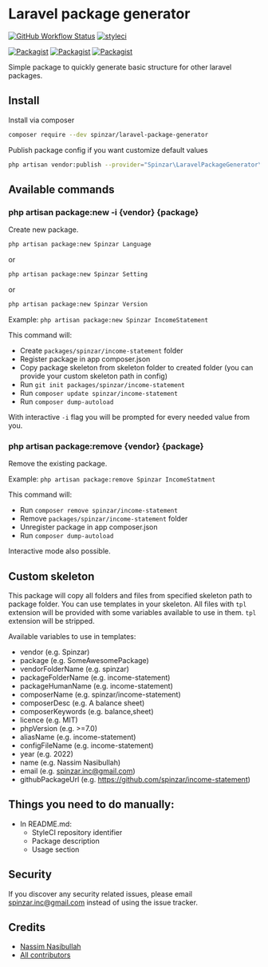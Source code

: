 Laravel package generator
=========================

[![GitHub Workflow Status]()]()
[![styleci]()]()

[![Packagist]()]()
[![Packagist]()]()
[![Packagist]()]()

Simple package to quickly generate basic structure for other laravel packages.

## Install

Install via composer
```bash
composer require --dev spinzar/laravel-package-generator
```

Publish package config if you want customize default values
```bash
php artisan vendor:publish --provider="Spinzar\LaravelPackageGenerator\ServiceProvider" --tag="config"


``````

## Available commands

### php artisan package:new -i {vendor} {package}

Create new package.

```bash
php artisan package:new Spinzar Language
```
or

```bash
php artisan package:new Spinzar Setting
```
or
```bash
php artisan package:new Spinzar Version
```
Example: `php artisan package:new Spinzar IncomeStatement`

This command will:

* Create `packages/spinzar/income-statement` folder
* Register package in app composer.json
* Copy package skeleton from skeleton folder to created folder (you can provide
your custom skeleton path in config)
* Run `git init packages/spinzar/income-statement`
* Run `composer update spinzar/income-statement`
* Run `composer dump-autoload`

With interactive `-i` flag you will be prompted for every needed value from you.

### php artisan package:remove {vendor} {package}

Remove the existing package.

Example: `php artisan package:remove Spinzar IncomeStatment`

This command will:

* Run `composer remove spinzar/income-statement`
* Remove `packages/spinzar/income-statement` folder
* Unregister package in app composer.json
* Run `composer dump-autoload`

Interactive mode also possible.

## Custom skeleton

This package will copy all folders and files from specified skeleton path to
package folder. You can use templates in your skeleton. All files with `tpl`
extension will be provided with some variables available to use in them. `tpl`
extension will be stripped.

Available variables to use in templates:

* vendor (e.g. Spinzar)
* package (e.g. SomeAwesomePackage)
* vendorFolderName (e.g. spinzar)
* packageFolderName (e.g. income-statement)
* packageHumanName (e.g. income-statement)
* composerName (e.g. spinzar/income-statement)
* composerDesc (e.g. A balance sheet)
* composerKeywords (e.g. balance,sheet)
* licence (e.g. MIT)
* phpVersion (e.g. >=7.0)
* aliasName (e.g. income-statement)
* configFileName (e.g. income-statement)
* year (e.g. 2022)
* name (e.g. Nassim Nasibullah)
* email (e.g. spinzar.inc@gmail.com)
* githubPackageUrl (e.g. <https://github.com/spinzar/income-statement>)

## Things you need to do manually:

* In README.md:
  * StyleCI repository identifier
  * Package description
  * Usage section

## Security

If you discover any security related issues, please email spinzar.inc@gmail.com instead of using the issue tracker.

## Credits

- [Nassim Nasibullah](https://github.com/spinzar)
- [All contributors](https://github.com/spinzar/laravel-package-generator/graphs/contributors)
